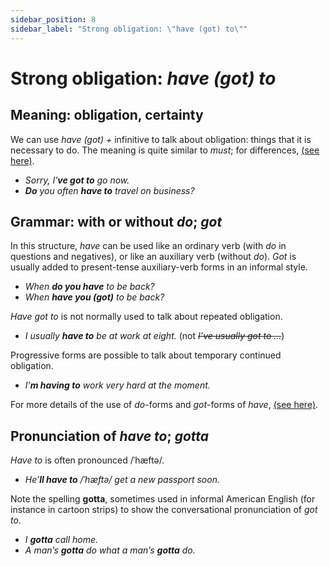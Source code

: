 ```yaml
---
sidebar_position: 8
sidebar_label: "Strong obligation: \"have (got) to\""
---
```


# Strong obligation: *have (got) to*

## Meaning: obligation, certainty

We can use *have (got) +* infinitive to talk about obligation: things that it is necessary to do. The meaning is quite similar to *must*; for differences, [(see here)](./have-got-to-and-must#where-does-the-obligation-come-from).

- *Sorry, I’**ve got to** go now.*
- ***Do** you often **have to** travel on business?*

## Grammar: with or without *do*; *got*

In this structure, *have* can be used like an ordinary verb (with *do* in questions and negatives), or like an auxiliary verb (without *do*). *Got* is usually added to present-tense auxiliary-verb forms in an informal style.

- *When **do you have** to be back?*
- *When **have you (got)** to be back?*

*Have got to* is not normally used to talk about repeated obligation.

- *I usually **have to** be at work at eight.* (not *~~I’ve usually got to …~~*)

Progressive forms are possible to talk about temporary continued obligation.

- *I’**m having to** work very hard at the moment.*

For more details of the use of *do*\-forms and *got*\-forms of *have*, [(see here)](./../be-have-and-do/have-got-possession-relationships-and-other-states).

## Pronunciation of *have to*; *gotta*

*Have to* is often pronounced /ˈhæftə/.

- *He’**ll have to** /ˈhæftə/ get a new passport soon.*

Note the spelling **gotta**, sometimes used in informal American English (for instance in cartoon strips) to show the conversational pronunciation of *got to*.

- *I **gotta** call home.*
- *A man’s **gotta** do what a man’s **gotta** do.*
